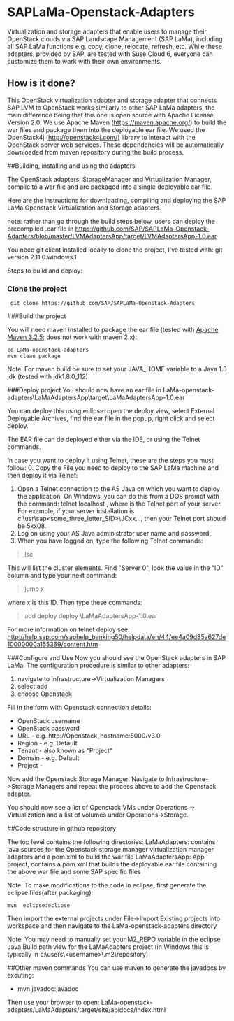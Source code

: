 # SAPLaMa-Openstack-Adapters
Virtualization and storage adapters that enable users to manage their OpenStack clouds via SAP Landscape Management (SAP LaMa), including all SAP LaMa functions e.g. copy, clone, relocate, refresh, etc. While these adapters, provided by SAP, are tested with Suse Cloud 6, everyone can customize them to work with their own environments.

## How is it done?

This OpenStack virtualization adapter and storage adapter that connects SAP LVM to OpenStack works similarly to other SAP LaMa adapters, the main difference being that this one is open source with Apache License Version 2.0. We use Apache Maven (https://maven.apache.org/) to build the war files and package them into the deployable ear file. We used the OpenStack4j (http://openstack4j.com/) library to interact with the OpenStack server web services. These dependencies will be automatically downloaded from maven repository during the build process.  


##Building, installing and using the adapters


The OpenStack adapters, StorageManager  and Virtualization Manager, compile to a war file and are packaged into a single deployable ear file.


Here are the instructions for downloading, compiling and deploying the SAP LaMa Openstack Virtualization and Storage adapters. 

note: rather than go through the build steps below, users can deploy the  precompiled .ear file in https://github.com/SAP/SAPLaMa-Openstack-Adapters/blob/master/LVMAdaptersApp/target/LVMAdaptersApp-1.0.ear

You need git client installed locally to clone the project, I’ve tested with: git version 2.11.0.windows.1

Steps to build and deploy:

### Clone the project
```
 git clone https://github.com/SAP/SAPLaMa-Openstack-Adapters
```
###Build the project

You will need maven installed to package the ear file (tested with [Apache Maven 3.2.5](http://archive.apache.org/dist/maven/maven-3/3.2.5/binaries/); does not work with maven 2.x):

```
cd LaMa-openstack-adapters
mvn clean package
```

Note: For maven build be sure to set your JAVA_HOME variable to a Java 1.8 jdk (tested with jdk1.8.0_112)

###Deploy project
You should now have an ear file in LaMa-openstack-adapters\LaMaAdaptersApp\target\LaMaAdaptersApp-1.0.ear 

You can deploy this using eclipse: open the deploy view, select External Deployable Archives, find the ear file in the popup, right click and select deploy.

The EAR file can de deployed either via the IDE, or using the Telnet commands.


In case you want to deploy it using Telnet, these are the steps you must follow:
  0. Copy the File you need to deploy to the SAP LaMa machine and then deploy it via Telnet: 
  1.  Open a Telnet connection to the AS Java on which you want to deploy the application. On Windows, you can do this from a DOS prompt with the command:
telnet localhost <port>,
where <port> is the Telnet port of your server. For example, if your server installation is c:\usr\sap\<some_three_letter_SID>\JCxx\..., then your Telnet port should be 5xx08.
  2.  Log on using your AS Java administrator user name and password.
  3.  When you have logged on, type the following Telnet commands:
> lsc

This will list the cluster elements. Find "Server 0", look the value in the "ID" column and type your next command:

> jump x

where x is this ID. Then type these commands:

> add deploy
> deploy <path to the location of the file >\LaMaAdaptersApp-1.0.ear

For more information on telnet deploy see: http://help.sap.com/saphelp_banking50/helpdata/en/44/ee4a09d85a627de10000000a155369/content.htm


###Configure and Use
Now you should see the OpenStack adapters in SAP LaMa. The configuration procedure is similar to other adapters:
  1.  navigate to Infrastructure->Virtualization Managers 
  2.  select add 
  3.  choose Openstack
 

Fill in the form with Openstack connection details:
* OpenStack username 
* OpenStack password
* URL - e.g. http://Openstack_hostname:5000/v3.0
* Region - e.g. Default
* Tenant - also known as "Project" 
* Domain - e.g. Default 
* Project -  
 
Now add the Openstack Storage Manager. Navigate to Infrastructure->Storage Managers and repeat the process above to add the Openstack adapter.

You should now see a list of Openstack VMs under Operations -> Virtualization and a list of volumes under Operations->Storage.


##Code structure in github repository

The top level contains the following directories:
LaMaAdapters:  contains java sources for the Openstack storage manager virtualization manager adapters and a pom.xml to build the war file
LaMaAdaptersApp: App project, contains a pom.xml that builds the deployable ear file containing the above war file and some SAP specific files                  


Note: To make modifications to the code in eclipse, first generate the eclipse files(after packaging):
```
mvn  eclipse:eclipse
```

Then import the external projects under File->Import Existing projects into workspace and then navigate to the LaMa-openstack-adapters directory

Note: You may need to manually set your M2_REPO variable in the eclipse Java Build path view for the LaMaAdapters project (in Windows this is typically in c:\users\\\<username>\\.m2\repository) 

##Other maven commands
You can use maven to generate the javadocs by excuting: 
* mvn javadoc:javadoc 

Then use your browser to open: LaMa-openstack-adapters/LaMaAdapters/target/site/apidocs/index.html
